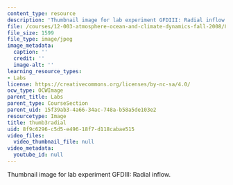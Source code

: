 ```yaml
---
content_type: resource
description: 'Thumbnail image for lab experiment GFDIII: Radial inflow.'
file: /courses/12-003-atmosphere-ocean-and-climate-dynamics-fall-2008/8f9c6296c5d5e49618f7d118cabae515_thumb3radial.JPG
file_size: 1599
file_type: image/jpeg
image_metadata:
  caption: ''
  credit: ''
  image-alt: ''
learning_resource_types:
- Labs
license: https://creativecommons.org/licenses/by-nc-sa/4.0/
ocw_type: OCWImage
parent_title: Labs
parent_type: CourseSection
parent_uid: 15f39ab3-4a66-34ac-748a-b58a5de103e2
resourcetype: Image
title: thumb3radial
uid: 8f9c6296-c5d5-e496-18f7-d118cabae515
video_files:
  video_thumbnail_file: null
video_metadata:
  youtube_id: null
---
```

Thumbnail image for lab experiment GFDIII: Radial inflow.